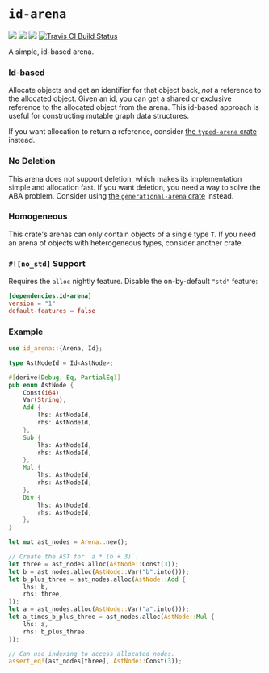 # `id-arena`

[![](https://docs.rs/id-arena/badge.svg)](https://docs.rs/id-arena/)
[![](https://img.shields.io/crates/v/id-arena.svg)](https://crates.io/crates/id-arena)
[![](https://img.shields.io/crates/d/id-arena.svg)](https://crates.io/crates/id-arena)
[![Travis CI Build Status](https://travis-ci.org/fitzgen/id-arena.svg?branch=master)](https://travis-ci.org/fitzgen/id-arena)

A simple, id-based arena.

### Id-based

Allocate objects and get an identifier for that object back, *not* a
reference to the allocated object. Given an id, you can get a shared or
exclusive reference to the allocated object from the arena. This id-based
approach is useful for constructing mutable graph data structures.

If you want allocation to return a reference, consider [the `typed-arena`
crate](https://github.com/SimonSapin/rust-typed-arena/) instead.

### No Deletion

This arena does not support deletion, which makes its implementation simple
and allocation fast. If you want deletion, you need a way to solve the ABA
problem. Consider using [the `generational-arena`
crate](https://github.com/fitzgen/generational-arena) instead.

### Homogeneous

This crate's arenas can only contain objects of a single type `T`. If you
need an arena of objects with heterogeneous types, consider another crate.

### `#![no_std]` Support

Requires the `alloc` nightly feature. Disable the on-by-default `"std"` feature:

```toml
[dependencies.id-arena]
version = "1"
default-features = false
```

### Example

```rust
use id_arena::{Arena, Id};

type AstNodeId = Id<AstNode>;

#[derive(Debug, Eq, PartialEq)]
pub enum AstNode {
    Const(i64),
    Var(String),
    Add {
        lhs: AstNodeId,
        rhs: AstNodeId,
    },
    Sub {
        lhs: AstNodeId,
        rhs: AstNodeId,
    },
    Mul {
        lhs: AstNodeId,
        rhs: AstNodeId,
    },
    Div {
        lhs: AstNodeId,
        rhs: AstNodeId,
    },
}

let mut ast_nodes = Arena::new();

// Create the AST for `a * (b + 3)`.
let three = ast_nodes.alloc(AstNode::Const(3));
let b = ast_nodes.alloc(AstNode::Var("b".into()));
let b_plus_three = ast_nodes.alloc(AstNode::Add {
    lhs: b,
    rhs: three,
});
let a = ast_nodes.alloc(AstNode::Var("a".into()));
let a_times_b_plus_three = ast_nodes.alloc(AstNode::Mul {
    lhs: a,
    rhs: b_plus_three,
});

// Can use indexing to access allocated nodes.
assert_eq!(ast_nodes[three], AstNode::Const(3));
```
